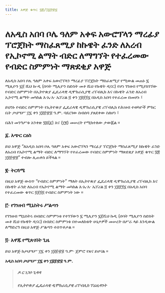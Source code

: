 ```yaml
---
title: አዋጅ ቁጥር ፶፰/፲፱፻፹፱
---
```


# ለአዲስ አበባ ቦሌ ዓለም አቀፍ አውሮፕላን ማረፊያ ፕሮጀክት ማስፈጸሚያ ከኩዌት ፈንድ ለአረብ የኢኮኖሚ ልማት ብድር ለማግኘት የተፈረመው የብድር ስምምነት ማጽደቂያ አዋጅ

ለአዲስ አበባ ቦሌ ዓለም አቀፍ አውሮፕላን ማረፊያ ፕሮጀክት ማስፈጸሚያ የሚውል መጠኑ ፯ ሚሊዮን ፮፻ ሺህ ኩ·ዲ (ሰባት ሚሊዮን ስድስት መቶ ሺህ የኩዌት ዲናር) የሆነ ገንዘብ የሚያስገኘው የብድር ስምምነት በኢትዮጵያ ፌዴራላዊ ዲሞክራሲያዊ ሪፐብሊክ እና በኩዌት ፈንድ ለአረብ ኢኮኖሚ ልማት መካከል እ·ኤ·አ· ኤፕሪል ፬ ቀን ፲፱፻፺፮ በአዲስ አበባ የተፈረመ በመሆኑ ፤

ይህንኑ የብድር ስምምነት የኢትዮጵያ ፌዴራላዊ ዲሞክራሲያዊ ሪፐብሊክ የሕዝብ ተወካዮች ምክር ቤት ታህሣሥ ፲፯ ቀን ፲፱፻፹፱ ዓ.ም. ባደረገው ስብሰባ ያጸደቀው ስለሆነ ፤

በሕገ መንግሥቱ አንቀጽ ፶፭(፩) እና (፲፪) መሠረት የሚከተለው ታውጇል ።

### ፩. አጭር ርዕስ

ይህ አዋጅ “ለአዲስ አበባ ቦሌ ዓለም አቀፍ አውሮፕላን ማረፊያ ፕሮጀክት ማስፈጸሚያ ከኩዌት ፈንድ ለአረብ የኤኮኖሚ ልማት ብድር ለማግኘት የተፈረመው የብድር ስምምነት ማጽደቂያ አዋጅ ቁጥር ፶፰ ፲፱፻፹፱” ተብሎ ሊጠቀስ ይችላል ።

### ፪‧ ትርጓሜ

በዚህ አዋጅ ውስጥ “የብድር ስምምነት” ማለት በኢትዮጵያ ፌዴራላዊ ዲሞክራሲያዊ ሪፐብሊክ እና በኩዌት ፈንድ ለአረብ የኤኮኖሚ ልማት መካከል እ·ኤ·አ‧ ኤፕሪል ፬ ቀን ፲፱፻፺፮ በአዲስ አበባ የተፈረመው ቁጥር ፬፻፺፬ የብድር ስምምነት ነው ።

### ፫‧ የገንዘብ ሚኒስትሩ ሥልጣን

የገንዘብ ሚኒስትሩ በብድር ስምምነቱ የተገኘውን ፯ ሚሊዮን ፮፻ሺህ ኩዲ (ሰባት ሚሊዮን ስድስት መቶ ሺህ የኩዌት ዲናር) በብድር ስምምነቱ በተመለከቱት ሁኔታዎች መሠረት በሥራ ላይ እንዲውል ለማድረግ በዚህ አዋጅ ሥልጣን ተሰጥቶታል ።

### ፬· አዋጁ የሚጸናበት ጊዜ

ይህ አዋጅ ከታህሣሥ ፲፯ ቀን ፲፱፻፹፱ ዓ.ም· ጀምሮ የጸና ይሆናል ።

**አዲስ አበባ ታህሣሥ ፲፯ ቀን ፲፱፻፹፱ ዓ.ም.**

> ##### ዶ ር ነጋሶ ጊዳዳ
>
> ##### የኢትዮጵያ ፌዴራላዊ ዲሞክራሲያዊ ሪፐብሊክ ፕሬዚዳንት